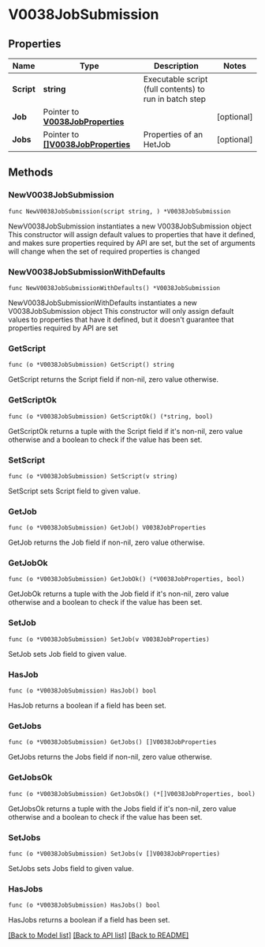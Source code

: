 # V0038JobSubmission

## Properties

Name | Type | Description | Notes
------------ | ------------- | ------------- | -------------
**Script** | **string** | Executable script (full contents) to run in batch step | 
**Job** | Pointer to [**V0038JobProperties**](V0038JobProperties.md) |  | [optional] 
**Jobs** | Pointer to [**[]V0038JobProperties**](V0038JobProperties.md) | Properties of an HetJob | [optional] 

## Methods

### NewV0038JobSubmission

`func NewV0038JobSubmission(script string, ) *V0038JobSubmission`

NewV0038JobSubmission instantiates a new V0038JobSubmission object
This constructor will assign default values to properties that have it defined,
and makes sure properties required by API are set, but the set of arguments
will change when the set of required properties is changed

### NewV0038JobSubmissionWithDefaults

`func NewV0038JobSubmissionWithDefaults() *V0038JobSubmission`

NewV0038JobSubmissionWithDefaults instantiates a new V0038JobSubmission object
This constructor will only assign default values to properties that have it defined,
but it doesn't guarantee that properties required by API are set

### GetScript

`func (o *V0038JobSubmission) GetScript() string`

GetScript returns the Script field if non-nil, zero value otherwise.

### GetScriptOk

`func (o *V0038JobSubmission) GetScriptOk() (*string, bool)`

GetScriptOk returns a tuple with the Script field if it's non-nil, zero value otherwise
and a boolean to check if the value has been set.

### SetScript

`func (o *V0038JobSubmission) SetScript(v string)`

SetScript sets Script field to given value.


### GetJob

`func (o *V0038JobSubmission) GetJob() V0038JobProperties`

GetJob returns the Job field if non-nil, zero value otherwise.

### GetJobOk

`func (o *V0038JobSubmission) GetJobOk() (*V0038JobProperties, bool)`

GetJobOk returns a tuple with the Job field if it's non-nil, zero value otherwise
and a boolean to check if the value has been set.

### SetJob

`func (o *V0038JobSubmission) SetJob(v V0038JobProperties)`

SetJob sets Job field to given value.

### HasJob

`func (o *V0038JobSubmission) HasJob() bool`

HasJob returns a boolean if a field has been set.

### GetJobs

`func (o *V0038JobSubmission) GetJobs() []V0038JobProperties`

GetJobs returns the Jobs field if non-nil, zero value otherwise.

### GetJobsOk

`func (o *V0038JobSubmission) GetJobsOk() (*[]V0038JobProperties, bool)`

GetJobsOk returns a tuple with the Jobs field if it's non-nil, zero value otherwise
and a boolean to check if the value has been set.

### SetJobs

`func (o *V0038JobSubmission) SetJobs(v []V0038JobProperties)`

SetJobs sets Jobs field to given value.

### HasJobs

`func (o *V0038JobSubmission) HasJobs() bool`

HasJobs returns a boolean if a field has been set.


[[Back to Model list]](../README.md#documentation-for-models) [[Back to API list]](../README.md#documentation-for-api-endpoints) [[Back to README]](../README.md)



